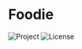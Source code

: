 # Foodie

![Project](https://img.shields.io/badge/Project-School-brightgreen)
![License](https://img.shields.io/github/license/Pippopad/Mahazy)